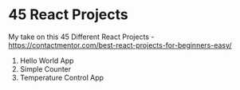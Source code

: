# 45 React Projects

My take on this 45 Different React Projects - https://contactmentor.com/best-react-projects-for-beginners-easy/

1. Hello World App
2. Simple Counter
3. Temperature Control App

